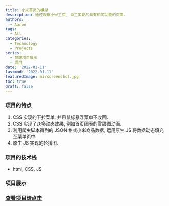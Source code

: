 ```yaml
---
title: 小米首页的模拟
description: 通过观察小米主页, 自主实现的具有相同功能的页面.
authors:
  - Aaron
tags:
  - All
categories:
  - Technology
  - Projects
series:
  - 前端项目展示
  - 项目
date: '2022-01-11'
lastmod: '2022-01-11'
featuredImage: mi/screenshot.jpg
toc: true
draft: false
---
```

### 项目的特点

1. CSS 实现的下拉菜单, 并且鼠标悬浮菜单不收回.
2. CSS 实现了众多动态效果, 例如首页图表的雪碧图动画.
3. 利用爬虫脚本得到的 JSON 格式小米商品数据, 运用原生 JS 将数据动态填充至菜单页中.
4. 原生 JS 实现的轮播图.

### 项目的技术栈

- html, CSS, JS

### 项目展示

### [查看项目请点击](/mi/index.html)
